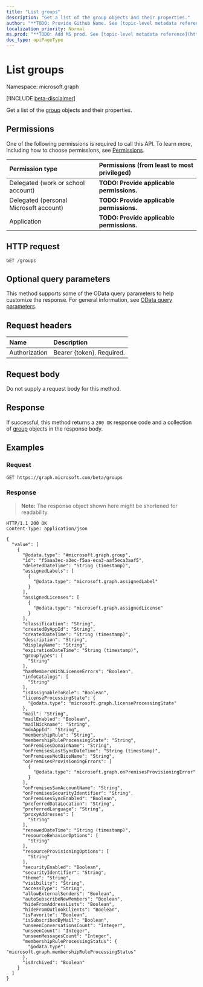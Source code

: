 ```yaml
---
title: "List groups"
description: "Get a list of the group objects and their properties."
author: "**TODO: Provide Github Name. See [topic-level metadata reference](https://msgo.azurewebsites.net/add/document/guidelines/metadata.html#topic-level-metadata)**"
localization_priority: Normal
ms.prod: "**TODO: Add MS prod. See [topic-level metadata reference](https://msgo.azurewebsites.net/add/document/guidelines/metadata.html#topic-level-metadata)**"
doc_type: apiPageType
---
```


# List groups
Namespace: microsoft.graph

[!INCLUDE [beta-disclaimer](../../includes/beta-disclaimer.md)]

Get a list of the [group](../resources/group.md) objects and their properties.

## Permissions
One of the following permissions is required to call this API. To learn more, including how to choose permissions, see [Permissions](/graph/permissions-reference).

|Permission type|Permissions (from least to most privileged)|
|:---|:---|
|Delegated (work or school account)|**TODO: Provide applicable permissions.**|
|Delegated (personal Microsoft account)|**TODO: Provide applicable permissions.**|
|Application|**TODO: Provide applicable permissions.**|

## HTTP request

<!-- {
  "blockType": "ignored"
}
-->
``` http
GET /groups
```

## Optional query parameters
This method supports some of the OData query parameters to help customize the response. For general information, see [OData query parameters](/graph/query-parameters).

## Request headers
|Name|Description|
|:---|:---|
|Authorization|Bearer {token}. Required.|

## Request body
Do not supply a request body for this method.

## Response

If successful, this method returns a `200 OK` response code and a collection of [group](../resources/group.md) objects in the response body.

## Examples

### Request
<!-- {
  "blockType": "request",
  "name": "list_group"
}
-->
``` http
GET https://graph.microsoft.com/beta/groups
```


### Response
>**Note:** The response object shown here might be shortened for readability.
<!-- {
  "blockType": "response",
  "truncated": true,
  "@odata.type": "Collection(microsoft.graph.group)"
}
-->
``` http
HTTP/1.1 200 OK
Content-Type: application/json

{
  "value": [
    {
      "@odata.type": "#microsoft.graph.group",
      "id": "f5aaa3ec-a3ec-f5aa-eca3-aaf5eca3aaf5",
      "deletedDateTime": "String (timestamp)",
      "assignedLabels": [
        {
          "@odata.type": "microsoft.graph.assignedLabel"
        }
      ],
      "assignedLicenses": [
        {
          "@odata.type": "microsoft.graph.assignedLicense"
        }
      ],
      "classification": "String",
      "createdByAppId": "String",
      "createdDateTime": "String (timestamp)",
      "description": "String",
      "displayName": "String",
      "expirationDateTime": "String (timestamp)",
      "groupTypes": [
        "String"
      ],
      "hasMembersWithLicenseErrors": "Boolean",
      "infoCatalogs": [
        "String"
      ],
      "isAssignableToRole": "Boolean",
      "licenseProcessingState": {
        "@odata.type": "microsoft.graph.licenseProcessingState"
      },
      "mail": "String",
      "mailEnabled": "Boolean",
      "mailNickname": "String",
      "mdmAppId": "String",
      "membershipRule": "String",
      "membershipRuleProcessingState": "String",
      "onPremisesDomainName": "String",
      "onPremisesLastSyncDateTime": "String (timestamp)",
      "onPremisesNetBiosName": "String",
      "onPremisesProvisioningErrors": [
        {
          "@odata.type": "microsoft.graph.onPremisesProvisioningError"
        }
      ],
      "onPremisesSamAccountName": "String",
      "onPremisesSecurityIdentifier": "String",
      "onPremisesSyncEnabled": "Boolean",
      "preferredDataLocation": "String",
      "preferredLanguage": "String",
      "proxyAddresses": [
        "String"
      ],
      "renewedDateTime": "String (timestamp)",
      "resourceBehaviorOptions": [
        "String"
      ],
      "resourceProvisioningOptions": [
        "String"
      ],
      "securityEnabled": "Boolean",
      "securityIdentifier": "String",
      "theme": "String",
      "visibility": "String",
      "accessType": "String",
      "allowExternalSenders": "Boolean",
      "autoSubscribeNewMembers": "Boolean",
      "hideFromAddressLists": "Boolean",
      "hideFromOutlookClients": "Boolean",
      "isFavorite": "Boolean",
      "isSubscribedByMail": "Boolean",
      "unseenConversationsCount": "Integer",
      "unseenCount": "Integer",
      "unseenMessagesCount": "Integer",
      "membershipRuleProcessingStatus": {
        "@odata.type": "microsoft.graph.membershipRuleProcessingStatus"
      },
      "isArchived": "Boolean"
    }
  ]
}
```

